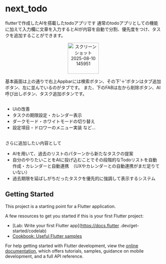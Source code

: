 # next_todo

flutterで作成したAIを搭載したtodoアプリです
通常のtodoアプリとしての機能に加えて入力欄に文章を入力するとAIが内容を自動で分割、優先度をつけ、タスクを追加することができます。
<p align="center">
  <img src="https://github.com/user-attachments/assets/8328784e-bc44-463c-9b24-1458ff9ec798" width="100" alt="スクリーンショット 2025-08-10 145951" />
</p>
基本画面は上の通りで右上Appbarには検索ボタン、その下’＋’ボタンはタブ追加ボタン、左に並んでいるのがタブです。
また、下のFABは左から削除ボタン、AI呼び出しボタン、タスク追加ボタンです。


##
- Uiの改善
- タスクの期限設定・カレンダー表示
- ダークモード・ホワイトモードの切り替え
- 設定項目・ドロワーのメニュー実装
など...
##
さらに追加したい内容として

- AIを用いて、過去のリストのパターンから新たなタスクの提案
- 自分のやりたいことをAIに投げ込むことでその段階的なTodoリストを自動作成・カレンダーと自動連携　（UXやカレンダーとの自動連携がまだ足りていない）
- 過去期限を延ばしがちだったタスクを優先的に強調して表示するシステム


## Getting Started

This project is a starting point for a Flutter application.

A few resources to get you started if this is your first Flutter project:

- [Lab: Write your first Flutter app](https://docs.flutter
.dev/get-started/codelab)
- [Cookbook: Useful Flutter samples](https://docs.flutter.dev/cookbook)

For help getting started with Flutter development, view the
[online documentation](https://docs.flutter.dev/), which offers tutorials,
samples, guidance on mobile development, and a full API reference.

